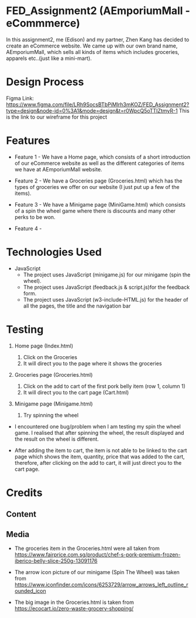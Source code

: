 # FED_Assignment2 (AEmporiumMall - eCommmerce)
In this assignment2, me (Edison) and my partner, Zhen Kang has decided to create an eCommerce website. We came up with our own brand name, AEmporiumMall, which sells all kinds of items which includes groceries, apparels etc..(just like a mini-mart).

# Design Process


Figma Link: https://www.figma.com/file/LRh9SocsBTbPiMlrh3mKOZ/FED_Assignment2?type=design&node-id=0%3A1&mode=design&t=r0WpcQ5oTTIZtmyR-1
This is the link to our wireframe for this project
# Features
- Feature 1 - We have a Home page, which consists of a short introduction of our eCommerce website as well as the different categories of items we have at AEmporiumMall website.
 
- Feature 2 - We have a Groceries page (Groceries.html) which has the types of groceries we offer on our website (I just put up a few of the items).

- Feature 3 - We have a Minigame page (MiniGame.html) which consists of a spin the wheel game where there is discounts and many other perks to be won.

- Feature 4 - 

# Technologies Used
- JavaScript
    - The project uses JavaScript (minigame.js) for our minigame (spin the wheel).
    - The project uses JavaScript (feedback.js & script.js)for the feedback form.
    - The project uses JavaScript (w3-include-HTML.js) for the header of all the pages, the title and the navigation bar

# Testing
1. Home page (Index.html)
    1. Click on the Groceries
    2. It will direct you to the page where it shows the groceries

2. Groceries page (Groceries.html)
    1. Click on the add to cart of the first pork belly item (row 1, column 1)
    2. It will direct you to the cart page (Cart.html)

3. Minigame page (Minigame.html)
    1. Try spinning the wheel

- I encountered one bug/problem when I am testing my spin the wheel game. I realised that after spinning the wheel, the result displayed and the result on the wheel is different.

- After adding the item to cart, the item is not able to be linked to the cart page which shows the item, quantity, price that was added to the cart, therefore, after clicking on the add to cart, it will just direct you to the cart page.

# Credits

## Content

## Media
- The groceries item in the Groceries.html were all taken from https://www.fairprice.com.sg/product/chef-s-pork-premium-frozen-iberico-belly-slice-250g-13091176

- The arrow icon picture of our minigame (Spin The Wheel) was taken from https://www.iconfinder.com/icons/6253729/arrow_arrows_left_outline_rounded_icon

- The big image in the Groceries.html is taken from https://ecocart.io/zero-waste-grocery-shopping/


